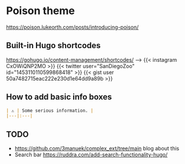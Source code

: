 # Poison theme

https://poison.lukeorth.com/posts/introducing-poison/

## Built-in Hugo shortcodes

https://gohugo.io/content-management/shortcodes/ -->
{{< instagram CxOWiQNP2MO >}}
{{< twitter user="SanDiegoZoo" id="1453110110599868418" >}}
{{< gist user 50a7482715eac222e230d1e64dd9a89b >}}


## How to add basic info boxes

```markdown
| ⚠️ | Some serious information. |
|---|:---|
```

## TODO

- https://github.com/3manuek/complex_ext/tree/main blog about this
- Search bar https://ruddra.com/add-search-functionality-hugo/